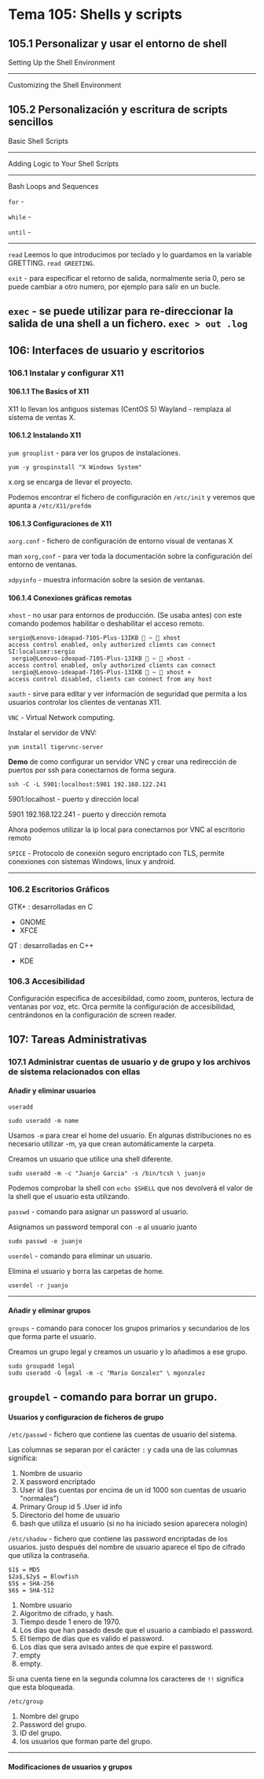 # Tema 105: Shells y scripts

## 105.1 Personalizar y usar el entorno de shell

Setting Up the Shell Environment

---

Customizing the Shell Environment

## 105.2 Personalización y escritura de scripts sencillos

 Basic Shell Scripts

 ---
 
 Adding Logic to Your Shell Scripts
 
 ----

  Bash Loops and Sequences

`for` -


`while` -

`until` -

---

`read` Leemos lo que introducimos por teclado y lo guardamos en la variable GRETTING. `read GREETING`.

`exit` - para especificar el retorno de salida, normalmente seria 0, pero se puede cambiar a otro numero, por ejemplo para salir en un bucle.

`exec` - se puede utilizar para re-direccionar la salida de una shell a un fichero. `exec > out .log`
  ---


## 106: Interfaces de usuario y escritorios

### 106.1 Instalar y configurar X11

#### 106.1.1 The Basics of X11
X11 lo llevan los antiguos sistemas (CentOS 5)
Wayland - remplaza al sistema de ventas X. 

#### 106.1.2 Instalando X11

`yum grouplist` - para ver los grupos de instalaciones.

`yum -y groupinstall "X Windows System"`

x.org se encarga de llevar el proyecto.

Podemos encontrar el fichero de configuración en `/etc/init` y veremos que apunta a `/etc/X11/prefdm` 

#### 106.1.3 Configuraciones de X11

`xorg.conf` - fichero de configuración de entorno visual de ventanas X

man `xorg,conf` - para ver toda la documentación sobre la configuración del entorno de ventanas.

`xdpyinfo` - muestra información sobre la sesión de ventanas. 

#### 106.1.4 Conexiones gráficas remotas

`xhost` - no usar para entornos de producción. (Se usaba antes) con este comando podemos habilitar o deshabilitar el acceso remoto. 

```console
sergio@Lenovo-ideapad-710S-Plus-13IKB  ~  xhost             
access control enabled, only authorized clients can connect
SI:localuser:sergio
 sergio@Lenovo-ideapad-710S-Plus-13IKB  ~  xhost -
access control enabled, only authorized clients can connect
 sergio@Lenovo-ideapad-710S-Plus-13IKB  ~  xhost +
access control disabled, clients can connect from any host
```

`xauth` - sirve para editar y ver información de seguridad que permita a los usuarios controlar los clientes de ventanas X11.

`VNC` - Virtual Network computing.

Instalar el servidor de VNV:

`yum install tigervnc-server`

**Demo** de como configurar un servidor VNC y crear una redirección de puertos por ssh para conectarnos de forma segura.

`ssh -C -L 5901:localhost:5901 192.168.122.241`

5901:localhost - puerto y dirección local

5901 192.168.122.241 - puerto y dirección remota

Ahora podemos utilizar la ip local para conectarnos por VNC al escritorio remoto


`SPICE` - Protocolo de conexión seguro encriptado con TLS, permite conexiones con sistemas Windows, linux y android.

----

### 106.2 Escritorios Gráficos

GTK+ : desarrolladas en C
- GNOME
- XFCE

QT : desarrolladas en C++
 - KDE


### 106.3 Accesibilidad

Configuración especifica de accesibildad, como zoom, punteros, lectura de ventanas por voz, etc. 
Orca permite la configuración de accesibilidad, centrándonos en la configuración de screen reader.


## 107: Tareas Administrativas

### 107.1 Administrar cuentas de usuario y de grupo y los archivos de sistema relacionados con ellas
 
#### Añadir y eliminar usuarios

`useradd`

```console
sudo useradd -m name
```

Usamos `-m` para crear el home del usuario.
En algunas distribuciones no es necesario utilizar -m, ya que crean automáticamente la carpeta.

Creamos un usuario que utilice una shell diferente.

```console
sudo useradd -m -c "Juanjo Garcia" -s /bin/tcsh \ juanjo
```

Podemos comprobar la shell con `echo $SHELL` que nos devolverá el valor de la shell que el usuario esta utilizando.

`passwd` - comando para asignar un password al usuario.

Asignamos un password temporal con `-e` al usuario juanto

```
sudo passwd -e juanjo
```

`userdel` - comando para eliminar un usuario.

Elimina el usuario y borra las carpetas de home.

```
userdel -r juanjo
``` 
---
#### Añadir y eliminar grupos

`groups` - comando para conocer los grupos primarios y secundarios de los que forma parte el usuario.

Creamos un grupo legal y creamos un usuario y lo añadimos a ese grupo.
```
sudo groupadd legal
sudo useradd -G legal -m -c "Mario Gonzalez" \ mgonzalez
```

`groupdel` - comando para borrar un grupo.
---

#### Usuarios y configuracion de ficheros de grupo

`/etc/passwd` - fichero que contiene las cuentas de usuario del sistema.

Las columnas se separan por el carácter `:` y cada una de las columnas significa:

1. Nombre de usuario
2. X password encriptado
3. User id (las cuentas por encima de un id 1000 son cuentas de usuario "normales")
4. Primary Group id
5 .User id info
6. Directorio del home de usuario
7. bash que utiliza el usuario (si no ha iniciado sesion aparecera nologin)

`/etc/shadow` - fichero que contiene las password encriptadas de los usuarios. justo después del nombre de usuario aparece el tipo de cifrado que utiliza la contraseña.

```
$1$ = MD5
$2a$,$2y$ = Blowfish
$5$ = SHA-256
$6$ = SHA-512
```

1. Nombre usuario
2. Algoritmo de cifrado, y hash.
3. Tiempo desde 1 enero de 1970.
4. Los días que han pasado desde que el usuario a cambiado el password.
5. El tiempo de días que es valido el password.
6. Los días que sera avisado antes de que expire el password. 
7. empty
8. empty.


Si una cuenta tiene en la segunda columna  los caracteres de `!!` significa que esta bloqueada.

`/etc/group`

1. Nombre del grupo
2. Password del grupo.
3. ID del grupo.
4. los usuarios que forman parte del grupo.


---

#### Modificaciones de usuarios y grupos

